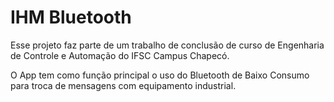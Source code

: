 
# IHM Bluetooth

Esse projeto faz parte de um trabalho de conclusão de curso de Engenharia de Controle e Automação do IFSC Campus Chapecó.

O App tem como função principal o uso do Bluetooth de Baixo Consumo para troca de mensagens com equipamento industrial.
